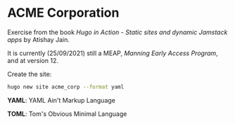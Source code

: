 # ACME Corporation

Exercise from the book *Hugo in Action - Static sites and dynamic Jamstack apps* by Atishay Jain.

It is currently (25/09/2021) still a MEAP, *Manning Early Access Program*, and at version 12.

Create the site:

```bash
hugo new site acme_corp --format yaml
```

**YAML**: YAML Ain't Markup Language

**TOML**: Tom's Obvious Minimal Language